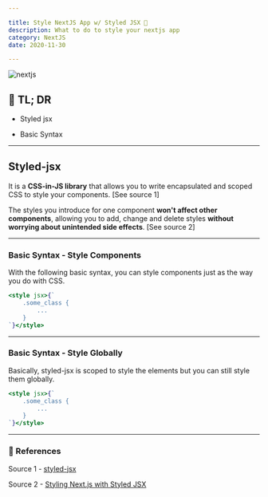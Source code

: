 ```yaml
---

title: Style NextJS App w/ Styled JSX 💅
description: What to do to style your nextjs app
category: NextJS
date: 2020-11-30

---
```


![nextjs](nextjs.jpg)

## 🤦 TL; DR

- Styled jsx

- Basic Syntax

---

## Styled-jsx

It is a **CSS-in-JS library** that allows you to write encapsulated and scoped CSS to style your components. \[See source 1] 

The styles you introduce for one component **won't affect other components**, allowing you to add, change and delete styles **without worrying about unintended side effects**. \[See source 2]

---

### Basic Syntax - Style Components

With the following basic syntax, you can style components just as the way you do with CSS.

```jsx
<style jsx>{`
	.some_class {
		...
	}
`}</style>
```

---

### Basic Syntax - Style Globally

Basically, styled-jsx is scoped to style the elements but you can still style them globally.

```jsx
<style jsx>{`
	.some_class {
		...
	}
`}</style>
```

---

### 🔗 References

Source 1 - [styled-jsx](https://github.com/vercel/styled-jsx)

Source 2 - [Styling Next.js with Styled JSX](https://nextjs.org/blog/styling-next-with-styled-jsx)